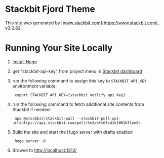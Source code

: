 # Stackbit Fjord Theme

This site was generated by [www.stackbit.com](https://www.stackbit.com), v0.2.82.

# Running Your Site Locally

1. [Install Hugo](https://gohugo.io/getting-started/quick-start/#step-1-install-hugo)

1. get "stackbit-api-key" from project menu in [Stackbit dashboard](https://app.stackbit.com/dashboard)

1. run the following command to assign this key to `STACKBIT_API_KEY` environment variable:

        export STACKBIT_API_KEY={stackbit_netlify_api_key}

1. run the following command to fetch additional site contents from Stackbit if needed:

        npx @stackbit/stackbit-pull --stackbit-pull-api-url=https://api.stackbit.com/pull/5e3abfc6fc41e1001bf1ee8c

1. Build the site and start the Hugo server with drafts enabled

        hugo server -D

1. Browse to [http://localhost:1313/](http://localhost:1313/)
